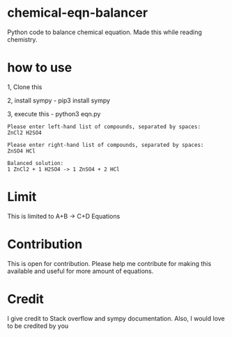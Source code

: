 # chemical-eqn-balancer
Python code to balance chemical equation. Made this while reading chemistry.

# how to use
1, Clone this

2, install sympy - pip3 install sympy

3, execute this - python3 eqn.py

```
Please enter left-hand list of compounds, separated by spaces:
ZnCl2 H2SO4

Please enter right-hand list of compounds, separated by spaces:
ZnSO4 HCl

Balanced solution:
1 ZnCl2 + 1 H2SO4 -> 1 ZnSO4 + 2 HCl
```

# Limit
This is limited to 
A+B -> C+D 
Equations

# Contribution
This is open for contribution. Please help me contribute for making this available and useful for more amount of equations.

# Credit
I give credit to Stack overflow and sympy documentation.
Also, I would love to be credited by you
